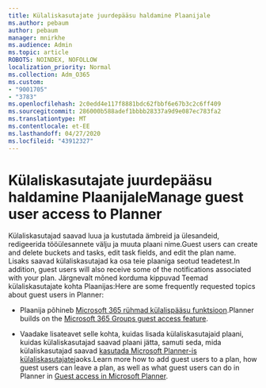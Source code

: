 ```yaml
---
title: Külaliskasutajate juurdepääsu haldamine Plaanijale
ms.author: pebaum
author: pebaum
manager: mnirkhe
ms.audience: Admin
ms.topic: article
ROBOTS: NOINDEX, NOFOLLOW
localization_priority: Normal
ms.collection: Adm_O365
ms.custom:
- "9001705"
- "3783"
ms.openlocfilehash: 2c0edd4e117f8881bdc62fbbf6e67b3c2c6ff409
ms.sourcegitcommit: 286000b588adef1bbbb28337a9d9e087ec783fa2
ms.translationtype: MT
ms.contentlocale: et-EE
ms.lasthandoff: 04/27/2020
ms.locfileid: "43912327"
---
```

# <a name="manage-guest-user-access-to-planner"></a><span data-ttu-id="0d7e8-102">Külaliskasutajate juurdepääsu haldamine Plaanijale</span><span class="sxs-lookup"><span data-stu-id="0d7e8-102">Manage guest user access to Planner</span></span>

<span data-ttu-id="0d7e8-103">Külaliskasutajad saavad luua ja kustutada ämbreid ja ülesandeid, redigeerida tööülesannete välju ja muuta plaani nime.</span><span class="sxs-lookup"><span data-stu-id="0d7e8-103">Guest users can create and delete buckets and tasks, edit task fields, and edit the plan name.</span></span> <span data-ttu-id="0d7e8-104">Lisaks saavad külaliskasutajad ka osa teie plaaniga seotud teadetest.</span><span class="sxs-lookup"><span data-stu-id="0d7e8-104">In addition, guest users will also receive some of the notifications associated with your plan.</span></span> <span data-ttu-id="0d7e8-105">Järgnevalt mõned korduma kippuvad Teemad külaliskasutajate kohta Plaanijas:</span><span class="sxs-lookup"><span data-stu-id="0d7e8-105">Here are some frequently requested topics about guest users in Planner:</span></span>

- <span data-ttu-id="0d7e8-106">Plaanija põhineb [Microsoft 365 rühmad külalispääsu funktsioon](https://support.office.com/article/Adding-guests-to-Office-365-Groups-bfc7a840-868f-4fd6-a390-f347bf51aff6).</span><span class="sxs-lookup"><span data-stu-id="0d7e8-106">Planner builds on the [Microsoft 365 Groups guest access feature](https://support.office.com/article/Adding-guests-to-Office-365-Groups-bfc7a840-868f-4fd6-a390-f347bf51aff6).</span></span> 

- <span data-ttu-id="0d7e8-107">Vaadake lisateavet selle kohta, kuidas lisada külaliskasutajaid plaani, kuidas külaliskasutajad saavad plaani jätta, samuti seda, mida külaliskasutajad saavad [kasutada Microsoft Planner-is külaliskasutajate](https://support.office.com/article/Guest-access-in-Microsoft-Planner-cc5d7f96-dced-4da4-ab62-08c72d9759c6)jaoks.</span><span class="sxs-lookup"><span data-stu-id="0d7e8-107">Learn more how to add guest users to a plan, how guest users can leave a plan, as well as what guest users can do in Planner in [Guest access in Microsoft Planner](https://support.office.com/article/Guest-access-in-Microsoft-Planner-cc5d7f96-dced-4da4-ab62-08c72d9759c6).</span></span>
